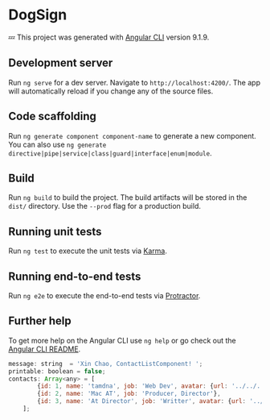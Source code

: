 # DogSign

:zzz: This project was generated with [Angular CLI](https://github.com/angular/angular-cli) version 9.1.9.

## Development server

Run `ng serve` for a dev server. Navigate to `http://localhost:4200/`. The app will automatically reload if you change any of the source files.

## Code scaffolding

Run `ng generate component component-name` to generate a new component. You can also use `ng generate directive|pipe|service|class|guard|interface|enum|module`.

## Build

Run `ng build` to build the project. The build artifacts will be stored in the `dist/` directory. Use the `--prod` flag for a production build.

## Running unit tests

Run `ng test` to execute the unit tests via [Karma](https://karma-runner.github.io).

## Running end-to-end tests

Run `ng e2e` to execute the end-to-end tests via [Protractor](http://www.protractortest.org/).

## Further help

To get more help on the Angular CLI use `ng help` or go check out the [Angular CLI README](https://github.com/angular/angular-cli/blob/master/README.md).

```javascript
message: string  = 'Xin Chao, ContactListComponent! ';
printable: boolean = false;
contacts: Array<any> = [
        {id: 1, name: 'tamdna', job: 'Web Dev', avatar: {url: '../../../assets/avatar/avatar2.png'}},
        {id: 2, name: 'Mac AT', job: 'Producer, Director'},
        {id: 3, name: 'At Director', job: 'Writter', avatar: {url: '../../../assets/avatar/avatar2.png'}},
    ];
```
